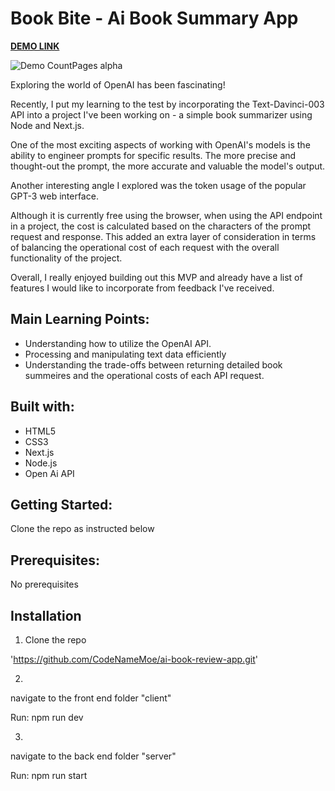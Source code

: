 # Book Bite - Ai Book Summary App

**[DEMO LINK](ai-book-review-app.vercel.app)**

![Demo CountPages alpha](https://j.gifs.com/QkGzn0.gif)

Exploring the world of OpenAI has been fascinating!

Recently, I put my learning to the test by incorporating the Text-Davinci-003 API into a project I've been working on - a simple book summarizer using Node and Next.js.

One of the most exciting aspects of working with OpenAI's models is the ability to engineer prompts for specific results. The more precise and thought-out the prompt, the more accurate and valuable the model's output.

Another interesting angle I explored was the token usage of the popular GPT-3 web interface.

Although it is currently free using the browser, when using the API endpoint in a project, the cost is calculated based on the characters of the prompt request and response. This added an extra layer of consideration in terms of balancing the operational cost of each request with the overall functionality of the project.

Overall, I really enjoyed building out this MVP and already have a list of features I would like to incorporate from feedback I've received.

## Main Learning Points:

- Understanding how to utilize the OpenAI API.
- Processing and manipulating text data efficiently
- Understanding the trade-offs between returning detailed book summeires and the operational costs of each API request.

## Built with:

- HTML5
- CSS3
- Next.js
- Node.js
- Open Ai API

## Getting Started:

Clone the repo as instructed below

## Prerequisites:

No prerequisites

## Installation

1.  Clone the repo

'https://github.com/CodeNameMoe/ai-book-review-app.git'

2.

navigate to the front end folder "client"

Run: npm run dev

3.

navigate to the back end folder "server"

Run: npm run start
